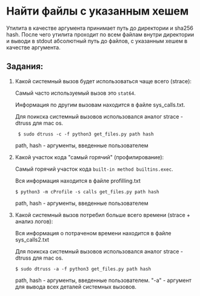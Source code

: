 # Найти файлы с указанным хешем

Утилита в качестве аргумента принимает путь до директории и sha256 hash. После чего утилита проходит по всем файлам внутри директории и выводи в stdout абсолютный путь до файлов, с указанным хешем в качестве аргумента.

## Задания:
1) Какой системный вызов будет использоваться чаще всего (strace):
    
    Самый часто используемый вызов это `stat64`.
    
    Информация по другим вызовам находится в файле sys_calls.txt.
    
    Для поикска системный вызовов использовался аналог strace - dtruss для mac os.
    
        $ sudo dtruss -c -f python3 get_files.py path hash
        
    path, hash - аргументы, введенные пользователем
        
 2) Какой участок кода "самый горячий" (профилирование):
   
    Самый горячий участок кода `built-in method builtins.exec`. 
    
    Вся информация находится в файле profilling.txt
    
        $ python3 -m cProfile -s calls get_files.py path hash
        
    path, hash - аргументы, введенные пользователем
    
 3) Какой системный вызов потребил больше всего времени (strace + анализ логов):
     
     Вся информация о потраченом времени находится в файле sys_calls2.txt
     
     Для поикска системный вызовов использовался аналог strace - dtruss для mac os.
    
        $ sudo dtruss -a -f python3 get_files.py path hash
        
    path, hash - аргументы, введенные пользователем. "-a" - аргумент для вывода всех деталей системных вызовов.
    